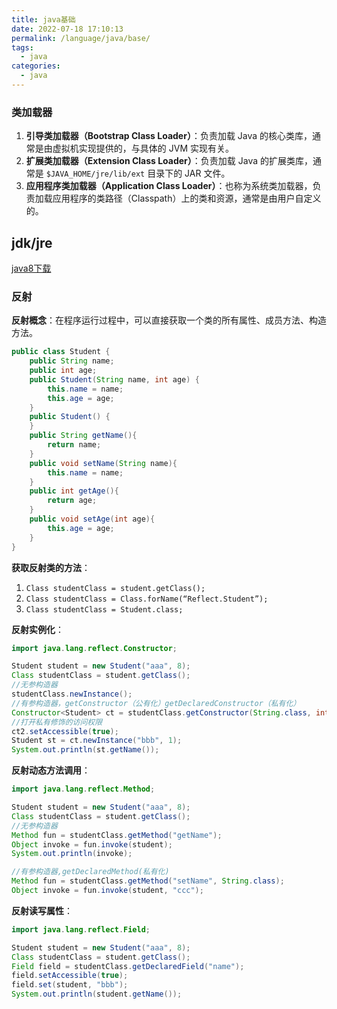 ```yaml
---
title: java基础
date: 2022-07-18 17:10:13
permalink: /language/java/base/
tags: 
  - java
categories:
  - java
---
```

### 类加载器
1. **引导类加载器（Bootstrap Class Loader）**：负责加载 Java 的核心类库，通常是由虚拟机实现提供的，与具体的 JVM 实现有关。
2. **扩展类加载器（Extension Class Loader）**：负责加载 Java 的扩展类库，通常是 `$JAVA_HOME/jre/lib/ext` 目录下的 JAR 文件。
3. **应用程序类加载器（Application Class Loader）**：也称为系统类加载器，负责加载应用程序的类路径（Classpath）上的类和资源，通常是由用户自定义的。
## jdk/jre
[java8下载](https://www.oracle.com/java/technologies/downloads/#java8)

### 反射
**反射概念**：在程序运行过程中，可以直接获取一个类的所有属性、成员方法、构造方法。  
```java
public class Student {  
	public String name;  
	public int age;  
	public Student(String name, int age) {  
		this.name = name;  
		this.age = age;  
	}  
	public Student() {  
	}  
	public String getName(){  
		return name;  
	}  
	public void setName(String name){  
		this.name = name;  
	}  
	public int getAge(){  
		return age;  
	}  
	public void setAge(int age){  
		this.age = age;  
	}  
}
```
**获取反射类的方法**：
1. `Class studentClass = student.getClass();` 
2. `Class studentClass = Class.forName(“Reflect.Student”);`
3. `Class studentClass = Student.class;`

**反射实例化**：
```java
import java.lang.reflect.Constructor;

Student student = new Student("aaa", 8);
Class studentClass = student.getClass();
//无参构造器
studentClass.newInstance();
//有参构造器，getConstructor（公有化）getDeclaredConstructor（私有化）
Constructor<Student> ct = studentClass.getConstructor(String.class, int.class);
//打开私有修饰的访问权限
ct2.setAccessible(true);
Student st = ct.newInstance("bbb", 1);  
System.out.println(st.getName());
```
**反射动态方法调用**：
```java
import java.lang.reflect.Method;

Student student = new Student("aaa", 8);
Class studentClass = student.getClass();
//无参构造器
Method fun = studentClass.getMethod("getName");  
Object invoke = fun.invoke(student);
System.out.println(invoke);

//有参构造器,getDeclaredMethod(私有化)
Method fun = studentClass.getMethod("setName", String.class);  
Object invoke = fun.invoke(student, "ccc");
```
**反射读写属性**：
```java
import java.lang.reflect.Field;

Student student = new Student("aaa", 8);  
Class studentClass = student.getClass();  
Field field = studentClass.getDeclaredField("name");  
field.setAccessible(true);  
field.set(student, "bbb");  
System.out.println(student.getName());
```